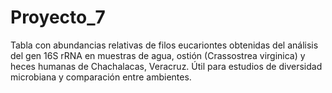 # Proyecto_7
Tabla con abundancias relativas de filos eucariontes obtenidas del análisis del gen 16S rRNA en muestras de agua, ostión (Crassostrea virginica) y heces humanas de Chachalacas, Veracruz. Útil para estudios de diversidad microbiana y comparación entre ambientes.
